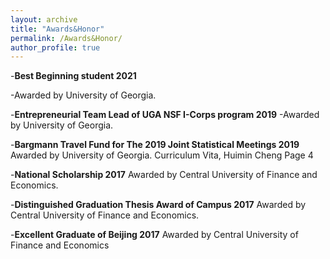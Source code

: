 ```yaml
---
layout: archive
title: "Awards&Honor"
permalink: /Awards&Honor/
author_profile: true
---
```


-**Best Beginning student 2021**

-Awarded by University of Georgia.

-**Entrepreneurial Team Lead of UGA NSF I-Corps program 2019**
-Awarded by University of Georgia.

-**Bargmann Travel Fund for The 2019 Joint Statistical Meetings 2019**
Awarded by University of Georgia.
Curriculum Vita, Huimin Cheng Page 4

-**National Scholarship 2017**
Awarded by Central University of Finance and Economics.

-**Distinguished Graduation Thesis Award of Campus 2017**
Awarded by Central University of Finance and Economics.

-**Excellent Graduate of Beijing 2017**
Awarded by Central University of Finance and Economics
